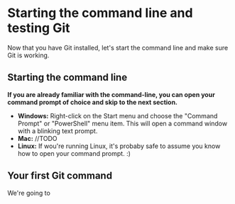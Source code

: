 # Starting the command line and testing Git
Now that you have Git installed, let's start the command line and make sure Git is working. 

## Starting the command line
**If you are already familiar with the command-line, you can open your command prompt of choice and skip to the next section.**

-  **Windows:** Right-click on the Start menu and choose the "Command Prompt" or "PowerShell" menu item. This will open a command window with a blinking text prompt. 
-  **Mac:** //TODO
-  **Linux:** If wou're running Linux, it's probaby safe to assume you know how to open your command prompt. :) 

## Your first Git command
We're going to 
